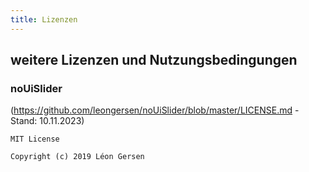 ```yaml
---
title: Lizenzen
---
```


## weitere Lizenzen und Nutzungsbedingungen

### noUiSlider
(https://github.com/leongersen/noUiSlider/blob/master/LICENSE.md - Stand: 10.11.2023)

```
MIT License

Copyright (c) 2019 Léon Gersen
```
